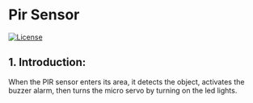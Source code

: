 # Pir Sensor
[![License](https://poser.pugx.org/bagisto/bagisto-gdpr/license)](https://github.com/arsivpro/pir-sensor/blob/master/LICENSE)

## 1. Introduction:

When the PIR sensor enters its area, it detects the object, activates the buzzer alarm, then turns the micro servo by turning on the led lights.
